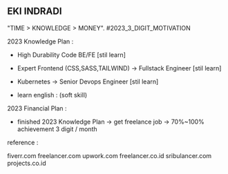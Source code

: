 ## EKI INDRADI

"TIME > KNOWLEDGE > MONEY". #2023_3_DIGIT_MOTIVATION

2023 Knowledge Plan :

- High Durability Code BE/FE [stil learn]

- Expert Frontend (CSS,SASS,TAILWIND) -> Fullstack Engineer [stil learn]
 
- Kubernetes -> Senior Devops Engineer [stil learn]

- learn english : (soft skill)


2023 Financial Plan :

- finished 2023 Knowledge Plan  -> get freelance job -> 70%~100% achievement 3 digit / month





reference : 

fiverr.com
freelancer.com
upwork.com
freelancer.co.id
sribulancer.com
projects.co.id
